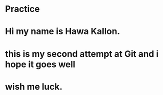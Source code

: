 # Practice
# Hi my name is Hawa Kallon.
# this is my second attempt at Git and i hope it goes well
# wish me luck.
